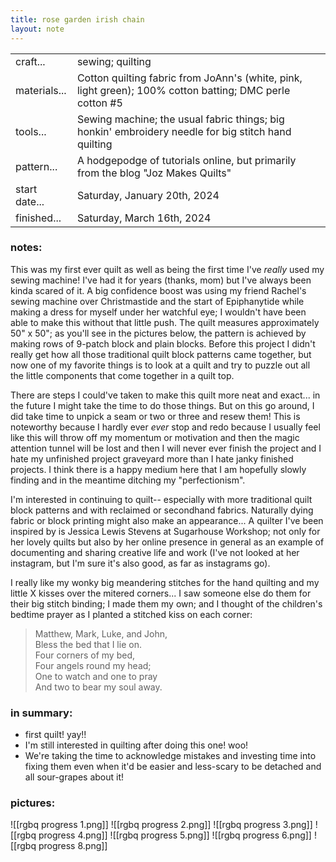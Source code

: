 ```yaml
---
title: rose garden irish chain 
layout: note 
---
```


|||
|-|-| 
|craft...| sewing; quilting 
|materials...| Cotton quilting fabric from JoAnn's (white, pink, light green); 100% cotton batting; DMC perle cotton #5|
|tools...| Sewing machine; the usual fabric things; big honkin' embroidery needle for big stitch hand quilting
|pattern...| A hodgepodge of tutorials online, but primarily from the blog "Joz Makes Quilts" 
|start date...| Saturday, January 20th, 2024
|finished...| Saturday, March 16th, 2024

### notes:

This was my first ever quilt as well as being the first time I've _really_ used my sewing machine! I've had it for years (thanks, mom) but I've always been kinda scared of it. A big confidence boost was using my friend Rachel's sewing machine over Christmastide and the start of Epiphanytide while making a dress for myself under her watchful eye; I wouldn't have been able to make this without that little push. The quilt measures approximately 50" x 50"; as you'll see in the pictures below, the pattern is achieved by making rows of 9-patch block and plain blocks. Before this project I didn't really get how all those traditional quilt block patterns came together, but now one of my favorite things is to look at a quilt and try to puzzle out all the little components that come together in a quilt top.

There are steps I could've taken to make this quilt more neat and exact... in the future I might take the time to do those things. But on this go around, I did take time to unpick a seam or two or three and resew them! This is noteworthy because I hardly ever _ever_ stop and redo because I usually feel like this will throw off my momentum or motivation and then the magic attention tunnel will be lost and then I will never ever finish the project and I hate my unfinished project graveyard more than I hate janky finished projects. I think there is a happy medium here that I am hopefully slowly finding and in the meantime ditching my "perfectionism".

I'm interested in continuing to quilt-- especially with more traditional quilt block patterns and with reclaimed or secondhand fabrics. Naturally dying fabric or block printing might also make an appearance... A quilter I've been inspired by is Jessica Lewis Stevens at Sugarhouse Workshop; not only for her lovely quilts but also by her online presence in general as an example of documenting and sharing creative life and work (I've not looked at her instagram, but I'm sure it's also good, as far as instagrams go).

I really like my wonky big meandering stitches for the hand quilting and my little X kisses over the mitered corners... I saw someone else do them for their big stitch binding; I made them my own; and I thought of the children's bedtime prayer as I planted a stitched kiss on each corner:

> Matthew, Mark, Luke, and John,<br>
> Bless the bed that I lie on.<br>
> Four corners of my bed,<br>
> Four angels round my head;<br>
> One to watch and one to pray<br>
> And two to bear my soul away.<br>

### in summary: 

* first quilt! yay!!
* I'm still interested in quilting after doing this one! woo!
* We're taking the time to acknowledge mistakes and investing time into fixing them even when it'd be easier and less-scary to be detached and all sour-grapes about it! 

### pictures:
![[rgbq progress 1.png]]
![[rgbq progress 2.png]]
![[rgbq progress 3.png]]
![[rgbq progress 4.png]]
![[rgbq progress 5.png]]
![[rgbq progress 6.png]]
![[rgbq progress 8.png]]
